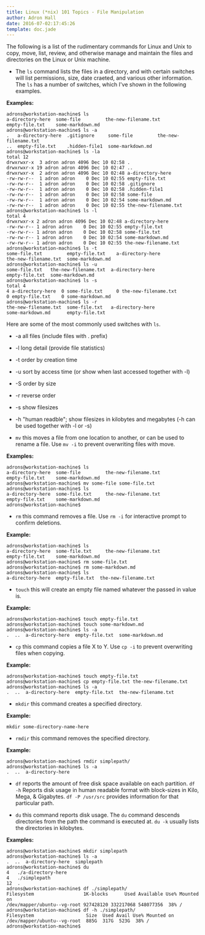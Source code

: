 ```yaml
---
title: Linux (*nix) 101 Topics - File Manipulation
author: Adron Hall
date: 2016-07-02:17:45:26
template: doc.jade
---
```

The following is a list of the rudimentary commands for Linux and Unix to copy, move, list, review, and otherwise manage and maintain the files and directories on the Linux or Unix machine.

* The `ls` command lists the files in a directory, and with certain switches will list permissions, size, date craeted, and various other information. The `ls` has a number of switches, which I've shown in the following examples.

**Examples:**

```
adrons@workstation-machine$ ls
a-directory-here  some-file         the-new-filename.txt
empty-file.txt    some-markdown.md
adrons@workstation-machine$ ls -a
.   a-directory-here  .gitignore     some-file         the-new-filename.txt
..  empty-file.txt    .hidden-file1  some-markdown.md
adrons@workstation-machine$ ls -la
total 12
drwxrwxr-x  3 adron adron 4096 Dec 10 02:58 .
drwxrwxr-x 19 adron adron 4096 Dec 10 02:47 ..
drwxrwxr-x  2 adron adron 4096 Dec 10 02:48 a-directory-here
-rw-rw-r--  1 adron adron    0 Dec 10 02:55 empty-file.txt
-rw-rw-r--  1 adron adron    0 Dec 10 02:58 .gitignore
-rw-rw-r--  1 adron adron    0 Dec 10 02:58 .hidden-file1
-rw-rw-r--  1 adron adron    0 Dec 10 02:58 some-file
-rw-rw-r--  1 adron adron    0 Dec 10 02:54 some-markdown.md
-rw-rw-r--  1 adron adron    0 Dec 10 02:55 the-new-filename.txt
adrons@workstation-machine$ ls -l
total 4
drwxrwxr-x 2 adron adron 4096 Dec 10 02:48 a-directory-here
-rw-rw-r-- 1 adron adron    0 Dec 10 02:55 empty-file.txt
-rw-rw-r-- 1 adron adron    0 Dec 10 02:58 some-file.txt
-rw-rw-r-- 1 adron adron    0 Dec 10 02:54 some-markdown.md
-rw-rw-r-- 1 adron adron    0 Dec 10 02:55 the-new-filename.txt
adrons@workstation-machine$ ls -t
some-file.txt         empty-file.txt    a-directory-here
the-new-filename.txt  some-markdown.md
adrons@workstation-machine$ ls -u
some-file.txt   the-new-filename.txt  a-directory-here
empty-file.txt  some-markdown.md
adrons@workstation-machine$ ls -s
total 4
4 a-directory-here  0 some-file.txt     0 the-new-filename.txt
0 empty-file.txt    0 some-markdown.md
adrons@workstation-machine$ ls -r
the-new-filename.txt  some-file.txt   a-directory-here
some-markdown.md      empty-file.txt
```

Here are some of the most commonly used switches with `ls`.

* -a  all files (include files with . prefix)
* -l  long detail (provide file statistics)
* -t  order by creation time
* -u  sort by access time (or show when last accessed together with -l)
* -S  order by size
* -r  reverse order
* -s  show filesizes
* -h  "human readble"; show filesizes in kilobytes and megabytes (-h can be used together with -l or -s)

* `mv` this moves a file from one location to another, or can be used to rename a file. Use `mv -i` to prevent overwriting files with move.

**Examples:**

```
adrons@workstation-machine$ ls
a-directory-here  some-file         the-new-filename.txt
empty-file.txt    some-markdown.md
adrons@workstation-machine$ mv some-file some-file.txt
adrons@workstation-machine$ ls
a-directory-here  some-file.txt     the-new-filename.txt
empty-file.txt    some-markdown.md
adrons@workstation-machine$ 
```

* `rm` this command removes a file. Use `rm -i` for interactive prompt to confirm deletions.

**Example:**

```
adrons@workstation-machine$ ls
a-directory-here  some-file.txt     the-new-filename.txt
empty-file.txt    some-markdown.md
adrons@workstation-machine$ rm some-file.txt 
adrons@workstation-machine$ rm some-markdown.md 
adrons@workstation-machine$ ls
a-directory-here  empty-file.txt  the-new-filename.txt
```

* `touch` this will create an empty file named whatever the passed in value is.

**Example:**

```
adrons@workstation-machine$ touch empty-file.txt
adrons@workstation-machine$ touch some-markdown.md
adrons@workstation-machine$ ls -a
.  ..  a-directory-here  empty-file.txt  some-markdown.md
```

* `cp` this command copies a file X to Y. Use `cp -i` to prevent overwriting files when copying.

**Example:**

```
adrons@workstation-machine$ touch empty-file.txt
adrons@workstation-machine$ cp empty-file.txt the-new-filename.txt
adrons@workstation-machine$ ls -a
.  ..  a-directory-here  empty-file.txt  the-new-filename.txt
```

* `mkdir` this command creates a specified directory.

**Example:**

```
mkdir some-directory-name-here
```

* `rmdir` this command removes the specified directory.

**Example:**

```
adrons@workstation-machine$ rmdir simplepath/
adrons@workstation-machine$ ls -a
.  ..  a-directory-here
```

* `df` reports the amount of free disk space available on each partition. `df -h` Reports disk usage in human readable format with block-sizes in Kilo, Mega, & Gigabytes. `df -P /usr/src` provides information for that particular path.

* `du` this command reports disk usage. The `du` command descends directories from the path the command is executed at. `du -k` usually lists the directories in kilobytes.

**Examples:**

```
adrons@workstation-machine$ mkdir simplepath
adrons@workstation-machine$ ls -a
.  ..  a-directory-here  simplepath
adrons@workstation-machine$ du 
4	./a-directory-here
4	./simplepath
12	.
adrons@workstation-machine$ df ./simplepath/
Filesystem                  1K-blocks      Used Available Use% Mounted on
/dev/mapper/ubuntu--vg-root 927428120 332217068 548077356  38% /
adrons@workstation-machine$ df -h ./simplepath/
Filesystem                   Size  Used Avail Use% Mounted on
/dev/mapper/ubuntu--vg-root  885G  317G  523G  38% /
adrons@workstation-machine$ 
```